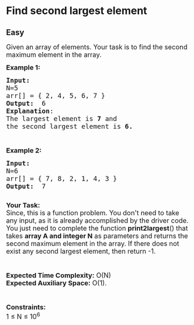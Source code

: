 # Find second largest element
## Easy
<div class="problem-statement">
                <p></p><p><span style="font-size:18px">Given an array of elements. Your task is to find the second maximum element in the array.</span></p>

<p><span style="font-size:18px"><strong>Example 1:</strong></span></p>

<pre style="position: relative;"><span style="font-size:18px"><strong>Input:</strong>
N=5
arr[] = { 2, 4, 5, 6, 7 }
<strong>Output:</strong>  6
<strong>Explanation</strong>:
The largest&nbsp;element is <strong>7</strong> and 
the second largest element is <strong>6.</strong>
</span><div class="open_grepper_editor" title="Edit &amp; Save To Grepper"></div></pre>

<p>&nbsp;</p>

<p><span style="font-size:18px"><strong>Example 2:</strong></span></p>

<pre style="position: relative;"><span style="font-size:18px"><strong>Input:
</strong>N=6
arr[] = { 7, 8, 2, 1, 4, 3 }
<strong>Output:</strong>  7
</span><div class="open_grepper_editor" title="Edit &amp; Save To Grepper"></div></pre>

<p><br>
<span style="font-size:18px"><strong>Your Task:</strong><br>
Since, this is a function problem. You don't need to take any input, as it is already accomplished by the driver code. You just need to complete the function <strong>print2largest</strong>() that takes <strong>array A and integer N</strong>&nbsp;as parameters and returns the second maximum element in the array. If there does not exist any second largest element, then return&nbsp;-1.</span></p>

<p>&nbsp;</p>

<p><span style="font-size:18px"><strong>Expected Time Complexity:</strong> O(N)<br>
<strong>Expected Auxiliary Space:</strong> O(1).</span></p>

<p>&nbsp;</p>

<p><span style="font-size:18px"><strong>Constraints:</strong><br>
1 ≤ N ≤ 10<sup>6</sup></span></p>

<p>&nbsp;</p>
 <p></p>
            </div>